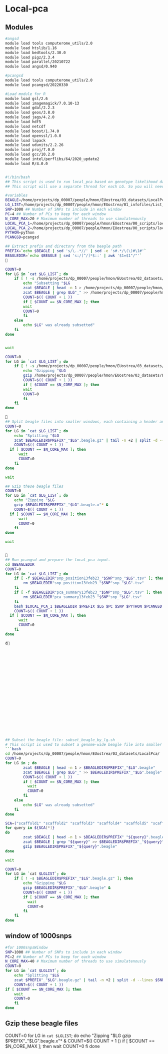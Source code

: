 Local-pca
================

## Modules
```bash
#angsd
module load tools computerome_utils/2.0
module load htslib/1.16
module load bedtools/2.30.0
module load pigz/2.3.4
module load parallel/20210722
module load angsd/0.940

#pcangsd
module load tools computerome_utils/2.0
module load pcangsd/20220330 

#Load module for R
module load gsl/2.6
module load imagemagick/7.0.10-13
module load gdal/2.2.3
module load geos/3.8.0
module load jags/4.2.0
module load hdf5
module load netcdf
module load boost/1.74.0
module load openssl/1.0.0
module load lapack
module load udunits/2.2.26
module load proj/7.0.0
module load gcc/10.2.0
module load intel/perflibs/64/2020_update2
module load R/4.0.0
```
```bash

#!/bin/bash
## This script is used to run local_pca based on genotype likelihood data. See https://github.com/petrelharp/local_pca for details. 
## This script will use a separate thread for each LG. So you will need to first run /workdir/genomic-data-analysis/scripts/subset_beagle_by_lg.sh

#variables
BEAGLE=/home/projects/dp_00007/people/hmon/EUostrea/03_datasets/LocalPca/Jan23_A940_minMapQ20minQ20_NOMININD_setMinDepthInd1_setMinDepthInd1_setMinDepth600setMaxDepth1200.beagle.gz
LG_LIST=/home/projects/dp_00007/people/hmon/EUostrea/01_infofiles/List_scaffold_28jan23.txt
SNP=1000 ## Number of SNPs to include in each window
PC=4 ## Number of PCs to keep for each window
N_CORE_MAX=20 # Maximum number of threads to use simulatenously
LOCAL_PCA_1=/home/projects/dp_00007/people/hmon/EUostrea/00_scripts/local_pca_1.sh
LOCAL_PCA_2=/home/projects/dp_00007/people/hmon/EUostrea/00_scripts/local_pca_2.R
PYTHON=python
PCANGSD=pcangsd

## Extract prefix and directory from the beagle path
PREFIX=`echo $BEAGLE | sed 's/\..*//' | sed -e 's#.*/\(\)#\1#'`
BEAGLEDIR=`echo $BEAGLE | sed 's:/[^/]*$::' | awk '$1=$1"/"'`
🤝

COUNT=0
for LG in `cat $LG_LIST`; do
	if [ ! -s /home/projects/dp_00007/people/hmon/EUostrea/03_datasets/LocalPca/$PREFIX"_"$LG".beagle.gz" ]; then
		echo "Subsetting "$LG
		zcat $BEAGLE | head -n 1 > /home/projects/dp_00007/people/hmon/EUostrea/03_datasets/LocalPca/$PREFIX"_"$LG".beagle"
		zcat $BEAGLE | grep $LG"_" >> /home/projects/dp_00007/people/hmon/EUostrea/03_datasets/LocalPca/$PREFIX"_"$LG".beagle" &
		COUNT=$(( COUNT + 1 ))
		if [ $COUNT == $N_CORE_MAX ]; then
		wait
		COUNT=0
		fi
	else
		echo $LG" was already subsetted"
	fi
done


wait 

COUNT=0
for LG in `cat $LG_LIST`; do
	if [ ! -s /home/projects/dp_00007/people/hmon/EUostrea/03_datasets/LocalPca/$PREFIX"_"$LG".beagle.gz" ]; then
		echo "Gzipping "$LG
		gzip /home/projects/dp_00007/people/hmon/EUostrea/03_datasets/LocalPca/$PREFIX"_"$LG".beagle" &
		COUNT=$(( COUNT + 1 ))
		if [ $COUNT == $N_CORE_MAX ]; then
		wait
		COUNT=0
		fi
	fi
done

🤝
## Split beagle files into smaller windows, each containing a header and the desired number of SNPs
COUNT=0
for LG in `cat $LG_LIST`; do
	echo "Splitting "$LG
	zcat $BEAGLEDIR$PREFIX"_"$LG".beagle.gz" | tail -n +2 | split -d --lines $SNP - --filter='bash -c "{ zcat ${FILE%.*} | head -n1; cat; } > $FILE"' $BEAGLEDIR$PREFIX"_"$LG".beagle.x" &
	COUNT=$(( COUNT + 1 ))
  if [ $COUNT == $N_CORE_MAX ]; then
	  wait
	  COUNT=0
	fi
done

wait

## Gzip these beagle files
COUNT=0
for LG in `cat $LG_LIST`; do
	echo "Zipping "$LG
	gzip $BEAGLEDIR$PREFIX"_"$LG".beagle.x"* &
	COUNT=$(( COUNT + 1 ))
  if [ $COUNT == $N_CORE_MAX ]; then
	  wait
	  COUNT=0
	fi
done

wait


🤝
## Run pcangsd and prepare the local_pca input. 
cd $BEAGLEDIR
COUNT=0
for LG in `cat $LG_LIST`; do
	if [ -f $BEAGLEDIR"snp_position13feb23_"$SNP"snp_"$LG".tsv" ]; then
		rm $BEAGLEDIR"snp_position13feb23_"$SNP"snp_"$LG".tsv"
	fi
	if [ -f $BEAGLEDIR"pca_summary13feb23_"$SNP"snp_"$LG".tsv" ]; then
		rm $BEAGLEDIR"pca_summary13feb23_"$SNP"snp_"$LG".tsv"
	fi
	bash $LOCAL_PCA_1 $BEAGLEDIR $PREFIX $LG $PC $SNP $PYTHON $PCANGSD $LOCAL_PCA_2 &
	COUNT=$(( COUNT + 1 ))
  if [ $COUNT == $N_CORE_MAX ]; then
	  wait
	  COUNT=0
	fi
done

d🤝





















## Subset the beagle file: subset_beagle_by_lg.sh
# This script is used to subset a genome-wide beagle file into smaller files by linkage groups or chromosomes. 
```bash
cd /home/projects/dp_00007/people/hmon/EUostrea/03_datasets/LocalPca/
COUNT=0
for LG in ; do
		zcat $BEAGLE | head -n 1 > $BEAGLEDIR$PREFIX"_"$LG".beagle"
		zcat $BEAGLE | grep $LG"_" >> $BEAGLEDIR$PREFIX"_"$LG".beagle" &
		COUNT=$(( COUNT + 1 ))
		if [ $COUNT == $N_CORE_MAX ]; then
		  wait
		  COUNT=0
		fi
	else
		echo $LG" was already subsetted"
	fi
done

SCA=("scaffold1" "scaffold2" "scaffold3" "scaffold4" "scaffold5" "scaffold6" "scaffold7" "scaffold8" "scaffold9" "scaffold10")
for query in ${SCA[*]}
do
		zcat $BEAGLE | head -n 1 > $BEAGLEDIR$PREFIX"_"${query}".beagle" 
		zcat $BEAGLE | grep "${query}" >> $BEAGLEDIR$PREFIX"_"${query}".beagle" &
		gzip $BEAGLEDIR$PREFIX"_"${query}".beagle"
done

wait 

COUNT=0
for LG in `cat $LGLIST`; do
	if [ ! -s $BEAGLEDIR$PREFIX"_"$LG".beagle.gz" ]; then
		echo "Gzipping "$LG
		gzip $BEAGLEDIR$PREFIX"_"$LG".beagle" &
		COUNT=$(( COUNT + 1 ))
		if [ $COUNT == $N_CORE_MAX ]; then
		  wait
		  COUNT=0
		fi
	fi
done
```

## window of 1000snps
```bash
#for 1000snpsWindow
SNP=1000 ## Number of SNPs to include in each window
PC=2 ## Number of PCs to keep for each window
N_CORE_MAX=40 # Maximum number of threads to use simulatenously
COUNT=0
for LG in `cat $LGLIST`; do
	echo "Splitting "$LG
	zcat $PREFIX"_"$LG".beagle.gz" | tail -n +2 | split -d --lines $SNP - --filter='bash -c "{ zcat ${FILE%.*} | head -n1; cat; } > $FILE"' $PREFIX"_"$LG".beagle.x" &
	COUNT=$(( COUNT + 1 ))
if [ $COUNT == $N_CORE_MAX ]; then
	wait
	COUNT=0
	fi
done
````

## Gzip these beagle files
COUNT=0
for LG in `cat $LGLIST`; do
	echo "Zipping "$LG
	gzip $PREFIX"_"$LG".beagle.x"* &
	COUNT=$(( COUNT + 1 ))
  if [ $COUNT == $N_CORE_MAX ]; then
	  wait
	  COUNT=0
	fi
done
